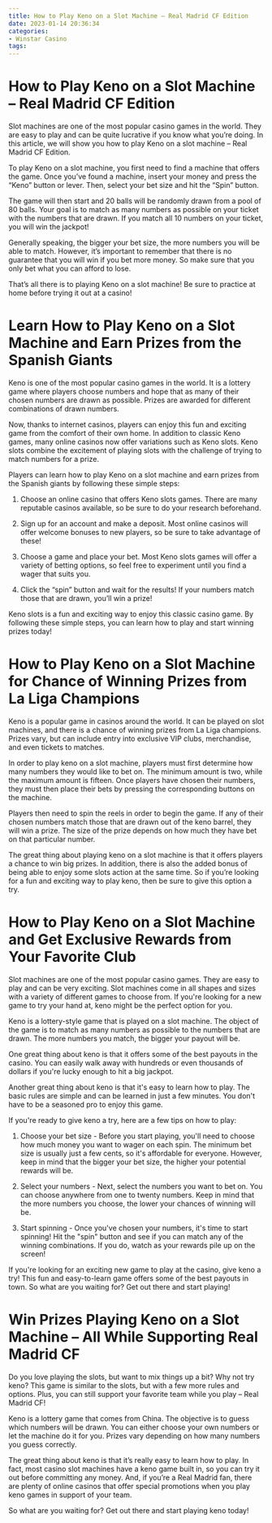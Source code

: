 ```yaml
---
title: How to Play Keno on a Slot Machine – Real Madrid CF Edition
date: 2023-01-14 20:36:34
categories:
- Winstar Casino
tags:
---
```



#  How to Play Keno on a Slot Machine – Real Madrid CF Edition

Slot machines are one of the most popular casino games in the world. They are easy to play and can be quite lucrative if you know what you’re doing. In this article, we will show you how to play Keno on a slot machine – Real Madrid CF Edition.

To play Keno on a slot machine, you first need to find a machine that offers the game. Once you’ve found a machine, insert your money and press the “Keno” button or lever. Then, select your bet size and hit the “Spin” button.

The game will then start and 20 balls will be randomly drawn from a pool of 80 balls. Your goal is to match as many numbers as possible on your ticket with the numbers that are drawn. If you match all 10 numbers on your ticket, you will win the jackpot!

Generally speaking, the bigger your bet size, the more numbers you will be able to match. However, it’s important to remember that there is no guarantee that you will win if you bet more money. So make sure that you only bet what you can afford to lose.

That’s all there is to playing Keno on a slot machine! Be sure to practice at home before trying it out at a casino!

#  Learn How to Play Keno on a Slot Machine and Earn Prizes from the Spanish Giants

Keno is one of the most popular casino games in the world. It is a lottery game where players choose numbers and hope that as many of their chosen numbers are drawn as possible. Prizes are awarded for different combinations of drawn numbers.

Now, thanks to internet casinos, players can enjoy this fun and exciting game from the comfort of their own home. In addition to classic Keno games, many online casinos now offer variations such as Keno slots. Keno slots combine the excitement of playing slots with the challenge of trying to match numbers for a prize.

Players can learn how to play Keno on a slot machine and earn prizes from the Spanish giants by following these simple steps:

1) Choose an online casino that offers Keno slots games. There are many reputable casinos available, so be sure to do your research beforehand.

2) Sign up for an account and make a deposit. Most online casinos will offer welcome bonuses to new players, so be sure to take advantage of these!

3) Choose a game and place your bet. Most Keno slots games will offer a variety of betting options, so feel free to experiment until you find a wager that suits you.

4) Click the “spin” button and wait for the results! If your numbers match those that are drawn, you’ll win a prize!

Keno slots is a fun and exciting way to enjoy this classic casino game. By following these simple steps, you can learn how to play and start winning prizes today!

#  How to Play Keno on a Slot Machine for Chance of Winning Prizes from La Liga Champions

Keno is a popular game in casinos around the world. It can be played on slot machines, and there is a chance of winning prizes from La Liga champions. Prizes vary, but can include entry into exclusive VIP clubs, merchandise, and even tickets to matches.

In order to play keno on a slot machine, players must first determine how many numbers they would like to bet on. The minimum amount is two, while the maximum amount is fifteen. Once players have chosen their numbers, they must then place their bets by pressing the corresponding buttons on the machine.

Players then need to spin the reels in order to begin the game. If any of their chosen numbers match those that are drawn out of the keno barrel, they will win a prize. The size of the prize depends on how much they have bet on that particular number.

The great thing about playing keno on a slot machine is that it offers players a chance to win big prizes. In addition, there is also the added bonus of being able to enjoy some slots action at the same time. So if you’re looking for a fun and exciting way to play keno, then be sure to give this option a try.

#  How to Play Keno on a Slot Machine and Get Exclusive Rewards from Your Favorite Club

Slot machines are one of the most popular casino games. They are easy to play and can be very exciting. Slot machines come in all shapes and sizes with a variety of different games to choose from. If you're looking for a new game to try your hand at, keno might be the perfect option for you.

Keno is a lottery-style game that is played on a slot machine. The object of the game is to match as many numbers as possible to the numbers that are drawn. The more numbers you match, the bigger your payout will be.

One great thing about keno is that it offers some of the best payouts in the casino. You can easily walk away with hundreds or even thousands of dollars if you're lucky enough to hit a big jackpot.

Another great thing about keno is that it's easy to learn how to play. The basic rules are simple and can be learned in just a few minutes. You don't have to be a seasoned pro to enjoy this game.

If you're ready to give keno a try, here are a few tips on how to play:

1) Choose your bet size - Before you start playing, you'll need to choose how much money you want to wager on each spin. The minimum bet size is usually just a few cents, so it's affordable for everyone. However, keep in mind that the bigger your bet size, the higher your potential rewards will be.

2) Select your numbers - Next, select the numbers you want to bet on. You can choose anywhere from one to twenty numbers. Keep in mind that the more numbers you choose, the lower your chances of winning will be.

3) Start spinning - Once you've chosen your numbers, it's time to start spinning! Hit the "spin" button and see if you can match any of the winning combinations. If you do, watch as your rewards pile up on the screen!

If you're looking for an exciting new game to play at the casino, give keno a try! This fun and easy-to-learn game offers some of the best payouts in town. So what are you waiting for? Get out there and start playing!

#  Win Prizes Playing Keno on a Slot Machine – All While Supporting Real Madrid CF

Do you love playing the slots, but want to mix things up a bit? Why not try keno? This game is similar to the slots, but with a few more rules and options. Plus, you can still support your favorite team while you play – Real Madrid CF!

Keno is a lottery game that comes from China. The objective is to guess which numbers will be drawn. You can either choose your own numbers or let the machine do it for you. Prizes vary depending on how many numbers you guess correctly.

The great thing about keno is that it’s really easy to learn how to play. In fact, most casino slot machines have a keno game built in, so you can try it out before committing any money. And, if you’re a Real Madrid fan, there are plenty of online casinos that offer special promotions when you play keno games in support of your team.

So what are you waiting for? Get out there and start playing keno today!